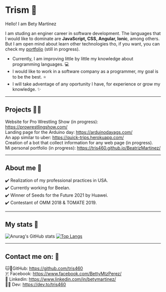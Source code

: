 # Trism 🌷

Hello! I am Bety Martínez

I am studing an enginer career in software development. The languages that I would like to dominate are **JavaScript, CSS, Angular, Ionic**, among others.
But I am open mind about learn other technologies tho, if you want, you can check my [portfolio](https://tris460.github.io/BeatrizMartinez/) (still in progress).

- Currently, I am improving little by little my knowledge about programming languages. 💻
- I would like to work in a software company as a programmer, my goal is to be the best. ⭐
- I will take adventage of any oportunity I have, for experience or grow my knowledge. ✨

-------------

## Projects 👩‍💻

Website for Pro Wrestling Show (in progress): https://prowrestlingshow.com/ <br>
Landing page for the Arduino day: https://arduinodayags.com/ <br>
An app similar to uber: https://quick-trips.herokuapp.com/ <br>
Creation of a bot that collect information for any web page (in progress). <br>
Mi personal portfolio (in progress): https://tris460.github.io/BeatrizMartinez/

-------------

## About me 👩

✔️ Realization of my professional practices in USA. <br>
✔️ Currently working for Beelan. <br>
✔️ Winner of Seeds for the Future 2021 by Huawei. <br>
✔️ Contestant of OMM 2018 & TOMATE 2019.

-------------

## My stats 👀 

![Anurag's GitHub stats](https://github-readme-stats.vercel.app/api?username=tris460&show_icons=true&theme=dracula&count_private=true) 
[![Top Langs](https://github-readme-stats.vercel.app/api/top-langs/?username=tris460&layout=compact&theme=dracula)](https://github.com/anuraghazra/github-readme-stats)

-------------

## Contact me on: 📱

🐱🐙GitHub: https://github.com/tris460 <br> 
🇫 Facebook: https://www.facebook.com/BettyMtzPerez/ <br>
📇 Linkedin: https://www.linkedin.com/in/betymartinez/ <br>
✍🏼 Dev: https://dev.to/tris460 <br>
